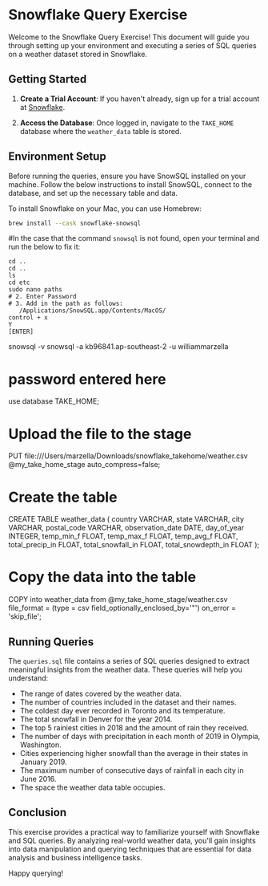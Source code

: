 # Snowflake Query Exercise

Welcome to the Snowflake Query Exercise! This document will guide you through setting up your environment and executing a series of SQL queries on a weather dataset stored in Snowflake. 

## Getting Started

1. **Create a Trial Account**: If you haven't already, sign up for a trial account at [Snowflake](https://app.snowflake.com/zzgoyys/wv29513/#/data/databases/TAKE_HOME).

2. **Access the Database**: Once logged in, navigate to the `TAKE_HOME` database where the `weather_data` table is stored.

## Environment Setup

Before running the queries, ensure you have SnowSQL installed on your machine. Follow the below instructions to install SnowSQL, connect to the database, and set up the necessary table and data.

To install Snowflake on your Mac, you can use Homebrew:

```bash
brew install --cask snowflake-snowsql
```

#In the case that the command `snowsql` is not found, open your terminal and run the below to fix it:

```shell
cd ..
cd ..
ls
cd etc
sudo nano paths
# 2. Enter Password
# 3. Add in the path as follows:
   /Applications/SnowSQL.app/Contents/MacOS/
control + x
Y
[ENTER]
```

snowsql -v
snowsql -a kb96841.ap-southeast-2 -u williammarzella
# password entered here

use database TAKE_HOME;

# Upload the file to the stage

PUT file:///Users/marzella/Downloads/snowflake_takehome/weather.csv 
@my_take_home_stage 
auto_compress=false;

# Create the table

CREATE TABLE weather_data (
    country VARCHAR,
    state VARCHAR,
    city VARCHAR,
    postal_code VARCHAR,
    observation_date DATE,
    day_of_year INTEGER,
    temp_min_f FLOAT,
    temp_max_f FLOAT,
    temp_avg_f FLOAT,
    total_precip_in FLOAT,
    total_snowfall_in FLOAT,
    total_snowdepth_in FLOAT
);

# Copy the data into the table

COPY into weather_data
from @my_take_home_stage/weather.csv
file_format = (type = csv field_optionally_enclosed_by='"')
on_error = 'skip_file';

## Running Queries

The `queries.sql` file contains a series of SQL queries designed to extract meaningful insights from the weather data. These queries will help you understand:

- The range of dates covered by the weather data.
- The number of countries included in the dataset and their names.
- The coldest day ever recorded in Toronto and its temperature.
- The total snowfall in Denver for the year 2014.
- The top 5 rainiest cities in 2018 and the amount of rain they received.
- The number of days with precipitation in each month of 2019 in Olympia, Washington.
- Cities experiencing higher snowfall than the average in their states in January 2019.
- The maximum number of consecutive days of rainfall in each city in June 2016.
- The space the weather data table occupies.

## Conclusion

This exercise provides a practical way to familiarize yourself with Snowflake and SQL queries. By analyzing real-world weather data, you'll gain insights into data manipulation and querying techniques that are essential for data analysis and business intelligence tasks.

Happy querying!
